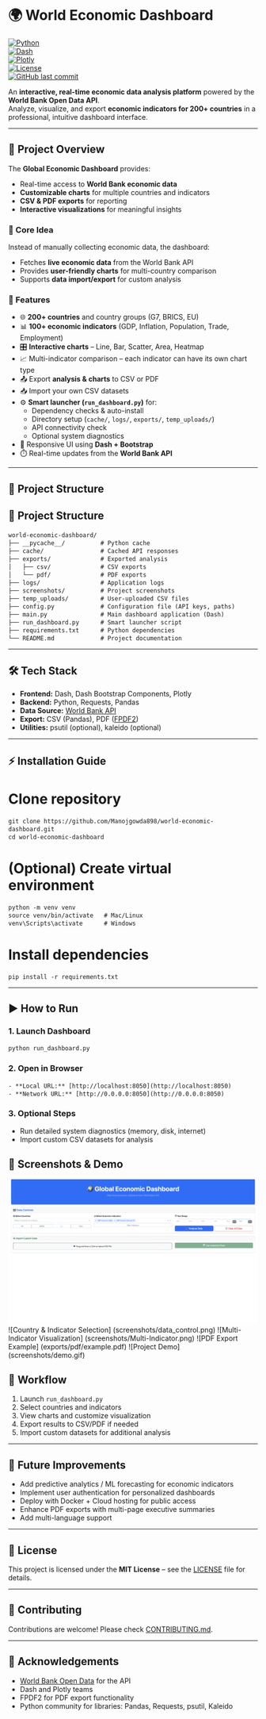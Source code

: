 # 🌍 World Economic Dashboard

[![Python](https://img.shields.io/badge/python-3.11-blue)](https://www.python.org/) <br>
[![Dash](https://img.shields.io/badge/dash-2.14.1-orange)](https://dash.plotly.com/) <br>
[![Plotly](https://img.shields.io/badge/plotly-5.15.0-purple)](https://plotly.com/python/) <br>
[![License](https://img.shields.io/badge/license-MIT-green)](LICENSE) <br>
[![GitHub last commit](https://img.shields.io/github/last-commit/Manojgowda898/world-economic-dashboard)](https://github.com/Manojgowda898/world-economic-dashboard)

An **interactive, real-time economic data analysis platform** powered by the **World Bank Open Data API**.  
Analyze, visualize, and export **economic indicators for 200+ countries** in a professional, intuitive dashboard interface.

---

## 📖 Project Overview

The **Global Economic Dashboard** provides:  

- Real-time access to **World Bank economic data**  
- **Customizable charts** for multiple countries and indicators  
- **CSV & PDF exports** for reporting  
- **Interactive visualizations** for meaningful insights  

### 🔹 Core Idea

Instead of manually collecting economic data, the dashboard:  

- Fetches **live economic data** from the World Bank API  
- Provides **user-friendly charts** for multi-country comparison  
- Supports **data import/export** for custom analysis  

### 🔹 Features

- 🌐 **200+ countries** and country groups (G7, BRICS, EU)  
- 📊 **100+ economic indicators** (GDP, Inflation, Population, Trade, Employment)  
- 🎛️ **Interactive charts** – Line, Bar, Scatter, Area, Heatmap  
- 📈 Multi-indicator comparison – each indicator can have its own chart type  
- 📤 Export **analysis & charts** to CSV or PDF  
- 📥 Import your own CSV datasets  
- ⚙️ **Smart launcher (`run_dashboard.py`)** for:  
  - Dependency checks & auto-install  
  - Directory setup (`cache/`, `logs/`, `exports/`, `temp_uploads/`)  
  - API connectivity check  
  - Optional system diagnostics  
- 🎨 Responsive UI using **Dash + Bootstrap**  
- ⏱️ Real-time updates from the **World Bank API**  

---

## 📂 Project Structure

## 📂 Project Structure
```
world-economic-dashboard/
├── __pycache__/          # Python cache
├── cache/                # Cached API responses
├── exports/              # Exported analysis
│   ├── csv/              # CSV exports
│   └── pdf/              # PDF exports
├── logs/                 # Application logs
├── screenshots/          # Project screenshots
├── temp_uploads/         # User-uploaded CSV files
├── config.py             # Configuration file (API keys, paths)
├── main.py               # Main dashboard application (Dash)
├── run_dashboard.py      # Smart launcher script
├── requirements.txt      # Python dependencies
└── README.md             # Project documentation
```

---

## 🛠️ Tech Stack

- **Frontend:** Dash, Dash Bootstrap Components, Plotly  
- **Backend:** Python, Requests, Pandas  
- **Data Source:** [World Bank API](https://data.worldbank.org/)  
- **Export:** CSV (Pandas), PDF ([FPDF2](https://pyfpdf.github.io/fpdf2/))  
- **Utilities:** psutil (optional), kaleido (optional)  

---

## ⚡ Installation Guide


# Clone repository
```
git clone https://github.com/Manojgowda898/world-economic-dashboard.git
cd world-economic-dashboard
```

# (Optional) Create virtual environment
```
python -m venv venv
source venv/bin/activate   # Mac/Linux
venv\Scripts\activate      # Windows
```

# Install dependencies
```
pip install -r requirements.txt
```

---

## ▶️ How to Run

### 1. Launch Dashboard
```
python run_dashboard.py
```

### 2. Open in Browser
```
- **Local URL:** [http://localhost:8050](http://localhost:8050)  
- **Network URL:** [http://0.0.0.0:8050](http://0.0.0.0:8050) 
``` 

### 3. Optional Steps
- Run detailed system diagnostics (memory, disk, internet)  
- Import custom CSV datasets for analysis  

## 📸 Screenshots & Demo
![Dashboard Home](screenshots/dashboard.png)
![Country & Indicator Selection] (screenshots/data_control.png)
![Multi-Indicator Visualization] (screenshots/Multi-Indicator.png) 
![PDF Export Example]  (exports/pdf/example.pdf)
![Project Demo] (screenshots/demo.gif)

## 🔄 Workflow

1.  Launch `run_dashboard.py`
2.  Select countries and indicators
3.  View charts and customize visualization
4.  Export results to CSV/PDF if needed
5.  Import custom datasets for additional analysis

---

## 🌱 Future Improvements

* Add predictive analytics / ML forecasting for economic indicators
* Implement user authentication for personalized dashboards
* Deploy with Docker + Cloud hosting for public access
* Enhance PDF exports with multi-page executive summaries
* Add multi-language support

---

## 📜 License

This project is licensed under the **MIT License** – see the [LICENSE](LICENSE) file for details.

---

## 🤝 Contributing

Contributions are welcome! Please check [CONTRIBUTING.md](CONTRIBUTING.md).

---

## 🙌 Acknowledgements

* [World Bank Open Data](https://data.worldbank.org/) for the API
* Dash and Plotly teams
* FPDF2 for PDF export functionality
* Python community for libraries: Pandas, Requests, psutil, Kaleido


